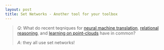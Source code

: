 ```yaml
---
layout: post
title: Set Networks - Another tool for your toolbox
---
```


>*Q*: What do recent teqniques for [neural machine translation](https://arxiv.org/abs/1706.03762), [relational reasoning](https://arxiv.org/abs/1706.01427), and [learning on point-clouds](https://arxiv.org/abs/1612.00593) have in common?
>
>*A*: they all use set networks!
